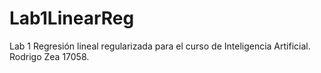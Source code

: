 # Lab1LinearReg
Lab 1 Regresión lineal regularizada para el curso de Inteligencia Artificial. Rodrigo Zea 17058.
